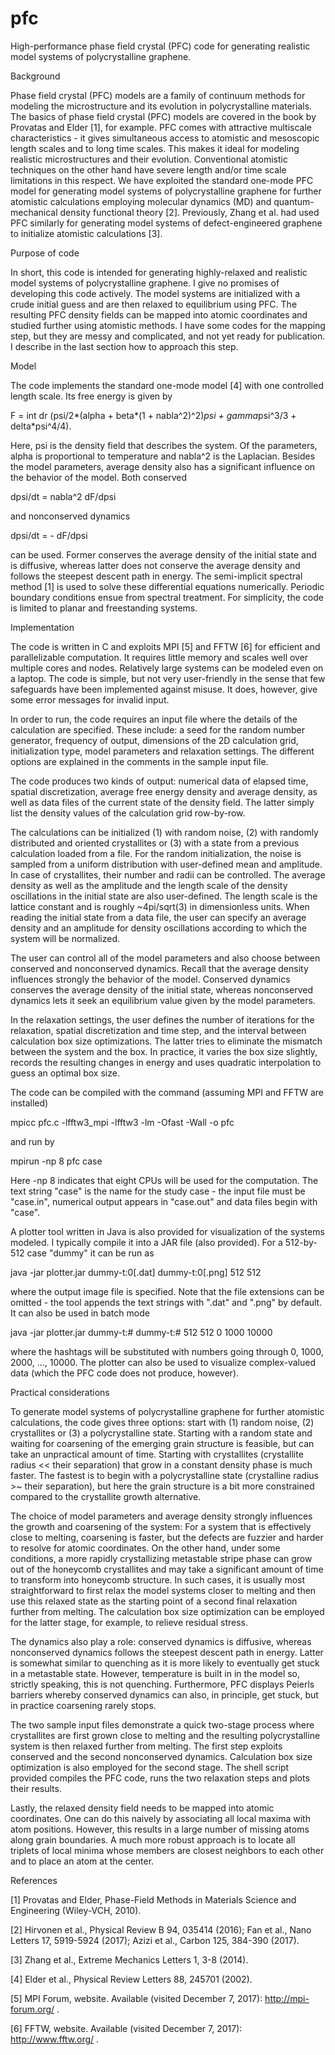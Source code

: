 # pfc
High-performance phase field crystal (PFC) code for generating realistic model systems of polycrystalline graphene.

Background

Phase field crystal (PFC) models are a family of continuum methods for modeling the microstructure and its evolution in polycrystalline materials. The basics of phase field crystal (PFC) models are covered in the book by Provatas and Elder [1], for example. PFC comes with attractive multiscale characteristics - it gives simultaneous access to atomistic and mesoscopic length scales and to long time scales. This makes it ideal for modeling realistic microstructures and their evolution. Conventional atomistic techniques on the other hand have severe length and/or time scale limitations in this respect. We have exploited the standard one-mode PFC model for generating model systems of polycrystalline graphene for further atomistic calculations employing molecular dynamics (MD) and quantum-mechanical density functional theory [2]. Previously, Zhang et al. had used PFC similarly for generating model systems of defect-engineered graphene to initialize atomistic calculations [3].

Purpose of code

In short, this code is intended for generating highly-relaxed and realistic model systems of polycrystalline graphene. I give no promises of developing this code actively. The model systems are initialized with a crude initial guess and are then relaxed to equilibrium using PFC. The resulting PFC density fields can be mapped into atomic coordinates and studied further using atomistic methods. I have some codes for the mapping step, but they are messy and complicated, and not yet ready for publication. I describe in the last section how to approach this step.

Model

The code implements the standard one-mode model [4] with one controlled length scale. Its free energy is given by

F = int dr (psi/2*(alpha + beta*(1 + nabla^2)^2)*psi + gamma*psi^3/3 + delta*psi^4/4).

Here, psi is the density field that describes the system. Of the parameters, alpha is proportional to temperature and nabla^2 is the Laplacian. Besides the model parameters, average density also has a significant influence on the behavior of the model. Both conserved

dpsi/dt = nabla^2 dF/dpsi

and nonconserved dynamics

dpsi/dt = - dF/dpsi

can be used. Former conserves the average density of the initial state and is diffusive, whereas latter does not conserve the average density and follows the steepest descent path in energy. The semi-implicit spectral method [1] is used to solve these differential equations numerically. Periodic boundary conditions ensue from spectral treatment. For simplicity, the code is limited to planar and freestanding systems.

Implementation

The code is written in C and exploits MPI [5] and FFTW [6] for efficient and parallelizable computation. It requires little memory and scales well over multiple cores and nodes. Relatively large systems can be modeled even on a laptop. The code is simple, but not very user-friendly in the sense that few safeguards have been implemented against misuse. It does, however, give some error messages for invalid input. 

In order to run, the code requires an input file where the details of the calculation are specified. These include: a seed for the random number generator, frequency of output, dimensions of the 2D calculation grid, initialization type, model parameters and relaxation settings. The different options are explained in the comments in the sample input file.

The code produces two kinds of output: numerical data of elapsed time, spatial discretization, average free energy density and average density, as well as data files of the current state of the density field. The latter simply list the density values of the calculation grid row-by-row.

The calculations can be initialized (1) with random noise, (2) with randomly distributed and oriented crystallites or (3) with a state from a previous calculation loaded from a file. For the random initialization, the noise is sampled from a uniform distribution with user-defined mean and amplitude. In case of crystallites, their number and radii can be controlled. The average density as well as the amplitude and the length scale of the density oscillations in the initial state are also user-defined. The length scale is the lattice constant and is roughly ~4pi/sqrt(3) in dimensionless units. When reading the initial state from a data file, the user can specify an average density and an amplitude for density oscillations according to which the system will be normalized.

The user can control all of the model parameters and also choose between conserved and nonconserved dynamics. Recall that the average density influences strongly the behavior of the model. Conserved dynamics conserves the average density of the initial state, whereas nonconserved dynamics lets it seek an equilibrium value given by the model parameters.

In the relaxation settings, the user defines the number of iterations for the relaxation, spatial discretization and time step, and the interval between calculation box size optimizations. The latter tries to eliminate the mismatch between the system and the box. In practice, it varies the box size slightly, records the resulting changes in energy and uses quadratic interpolation to guess an optimal box size.

The code can be compiled with the command (assuming MPI and FFTW are installed)

mpicc pfc.c -lfftw3_mpi -lfftw3 -lm -Ofast -Wall -o pfc

and run by

mpirun -np 8 pfc case

Here -np 8 indicates that eight CPUs will be used for the computation. The text string "case" is the name for the study case - the input file must be "case.in", numerical output appears in "case.out" and data files begin with "case".

A plotter tool written in Java is also provided for visualization of the systems modeled. I typically compile it into a JAR file (also provided). For a 512-by-512 case "dummy" it can be run as

java -jar plotter.jar dummy-t:0[.dat] dummy-t:0[.png] 512 512

where the output image file is specified. Note that the file extensions can be omitted - the tool appends the text strings with ".dat" and ".png" by default. It can also be used in batch mode

java -jar plotter.jar dummy-t:# dummy-t:# 512 512 0 1000 10000

where the hashtags will be substituted with numbers going through 0, 1000, 2000, ..., 10000. The plotter can also be used to visualize complex-valued data (which the PFC code does not produce, however).

Practical considerations

To generate model systems of polycrystalline graphene for further atomistic calculations, the code gives three options: start with (1) random noise, (2) crystallites or (3) a polycrystalline state. Starting with a random state and waiting for coarsening of the emerging grain structure is feasible, but can take an unpractical amount of time. Starting with crystallites (crystallite radius << their separation) that grow in a constant density phase is much faster. The fastest is to begin with a polycrystalline state (crystalline radius >~ their separation), but here the grain structure is a bit more constrained compared to the crystallite growth alternative.

The choice of model parameters and average density strongly influences the growth and coarsening of the system: For a system that is effectively close to melting, coarsening is faster, but the defects are fuzzier and harder to resolve for atomic coordinates. On the other hand, under some conditions, a more rapidly crystallizing metastable stripe phase can grow out of the honeycomb crystallites and may take a significant amount of time to transform into honeycomb structure. In such cases, it is usually most straightforward to first relax the model systems closer to melting and then use this relaxed state as the starting point of a second final relaxation further from melting. The calculation box size optimization can be employed for the latter stage, for example, to relieve residual stress.

The dynamics also play a role: conserved dynamics is diffusive, whereas nonconserved dynamics follows the steepest descent path in energy. Latter is somewhat similar to quenching as it is more likely to eventually get stuck in a metastable state. However, temperature is built in in the model so, strictly speaking, this is not quenching. Furthermore, PFC displays Peierls barriers whereby conserved dynamics can also, in principle, get stuck, but in practice coarsening rarely stops.

The two sample input files demonstrate a quick two-stage process where crystallites are first grown close to melting and the resulting polycrystalline system is then relaxed further from melting. The first step exploits conserved and the second nonconserved dynamics. Calculation box size optimization is also employed for the second stage. The shell script provided compiles the PFC code, runs the two relaxation steps and plots their results.

Lastly, the relaxed density field needs to be mapped into atomic coordinates. One can do this naively by associating all local maxima with atom positions. However, this results in a large number of missing atoms along grain boundaries. A much more robust approach is to locate all triplets of local minima whose members are closest neighbors to each other and to place an atom at the center.

References

[1] Provatas and Elder, Phase-Field Methods in Materials Science and Engineering (Wiley-VCH, 2010).

[2] Hirvonen et al., Physical Review B 94, 035414 (2016); Fan et al., Nano Letters 17, 5919-5924 (2017); Azizi et al., Carbon 125, 384-390 (2017).

[3] Zhang et al., Extreme Mechanics Letters 1, 3-8 (2014).

[4] Elder et al., Physical Review Letters 88, 245701 (2002).

[5] MPI Forum, website. Available (visited December 7, 2017): http://mpi-forum.org/ .

[6] FFTW, website. Available (visited December 7, 2017): http://www.fftw.org/ .
